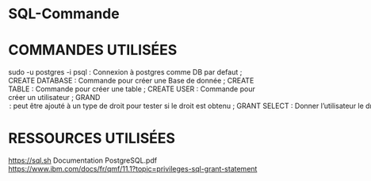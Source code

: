 # SQL-Commande
# COMMANDES UTILISÉES

sudo -u postgres -i psql : Connexion à postgres comme DB par defaut ; 
CREATE DATABASE : Commande pour créer une Base de donnée ;
CREATE TABLE : Commande pour créer une table ;
CREATE USER : Commande pour créer un utilisateur ;
GRAND <OPTION> : peut être ajouté à un type de droit pour tester si le droit est obtenu ;
GRANT SELECT : Donner l’utilisateur le droit de lire les données dans la DB ;
GRANT INSERT : Donner l’utilisateur le droit d’insérer les données la DB ;
INSERT INTO : Insérer les éléments dans la table ;
SERIAL : l’auto-incrémentation et l’unicité d’une clé ;
REFERENCES (): décrit une clé étrangers dans la DB ;

# RESSOURCES UTILISÉES

https://sql.sh
Documentation PostgreSQL.pdf
https://www.ibm.com/docs/fr/qmf/11.1?topic=privileges-sql-grant-statement

